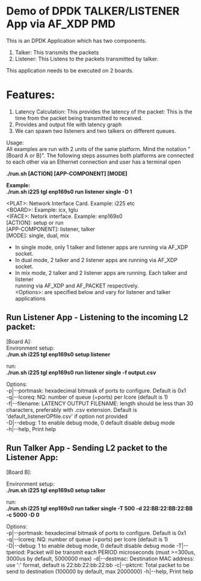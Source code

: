 Demo of DPDK TALKER/LISTENER App via AF_XDP PMD  
===============================================
This is an DPDK Application which has two components.
1. Talker: This transmits the packets
2. Listener: This Listens to the packets transmitted by talker.

This application needs to be executed on 2 boards.

Features:
=========
1. Latency Calculation: This provides the latency of the packet: This is the time from the packet being transmitted to received.
2. Provides and output file with latency graph
3. We can spawn two listeners and two talkers on different queues.

Usage:   
All examples are run with 2 units of the same platform. Mind the notation
"[Board A or B]". The following steps assumes both platforms are connected
to each other via an Ethernet connection and user has a terminal open

**./run.sh <PLAT> <BOARD> <IFACE> [ACTION] [APP-COMPONENT] [MODE] <Options>**        

**Example:    
  ./run.sh i225 tgl enp169s0 run listener single -D 1**       

\<PLAT\>: Network Interface Card. Example: i225 etc   
\<BOARD\>: Example: icx, tglu   
\<IFACE\>: Netork interface. Example: enp169s0   
\[ACTION\]: setup or run   
\[APP-COMPONENT\]: listener, talker   
\[MODE\]: single, dual, mix   
- In single mode, only 1 talker and listener apps are running via AF_XDP socket.   
- In dual mode, 2 talker and 2 listener apps are running via AF_XDP socket.   
- In mix mode, 2 talker and 2 listener apps are running. Each talker and listener   
        running via AF_XDP and AF_PACKET respectively.   
\<Options\>: are specified below and vary for listener and talker applications   

Run Listener App - Listening to the incoming L2 packet:     
---------------------------------------------------   

[Board A]:      
Environment setup:   
**./run.sh i225 tgl enp169s0 setup listener**      

run:    
**./run.sh i225 tgl enp169s0 run listener single -f output.csv**    

Options:     
 -p|--portmask: hexadecimal bitmask of ports to configure. Default is 0x1  
 -q|--lcoreq: NQ: number of queue (=ports) per lcore (default is 1)  
 -f|--filename: LATENCY OUTPUT FILENAME: length should be less than 30 characters, preferably with .csv extension. Default is 'default_listenerOPfile.csv' if option not provided  
 -D|--debug: 1 to enable debug mode, 0 default disable debug mode   
 -h|--help, Print help   



Run Talker App - Sending L2 packet to the Listener App:     
---------------------------------------------------   
[Board B]:    

Environment setup:   
**./run.sh i225 tgl enp169s0 setup talker**

run:    
**./run.sh i225 tgl enp169s0 run talker single -T 500 -d 22:BB:22:BB:22:BB -c 5000 -D 0**  

Options:  
 -p|--portmask: hexadecimal bitmask of ports to configure. Default is 0x1   
 -q|--lcoreq: NQ: number of queue (=ports) per lcore (default is 1)   
 -D|--debug: 1 to enable debug mode, 0 default disable debug mode
 -T|--tperiod: Packet will be transmit each PERIOD microseconds (must >=300us, 3000us by default, 5000000 max)
 -d|--destmac: Destination MAC address: use ':' format, default is 22:bb:22:bb:22:bb
 -c|--pktcnt: Total packet to be send to destination (100000 by default, max 2000000)
 -h|--help, Print help    
